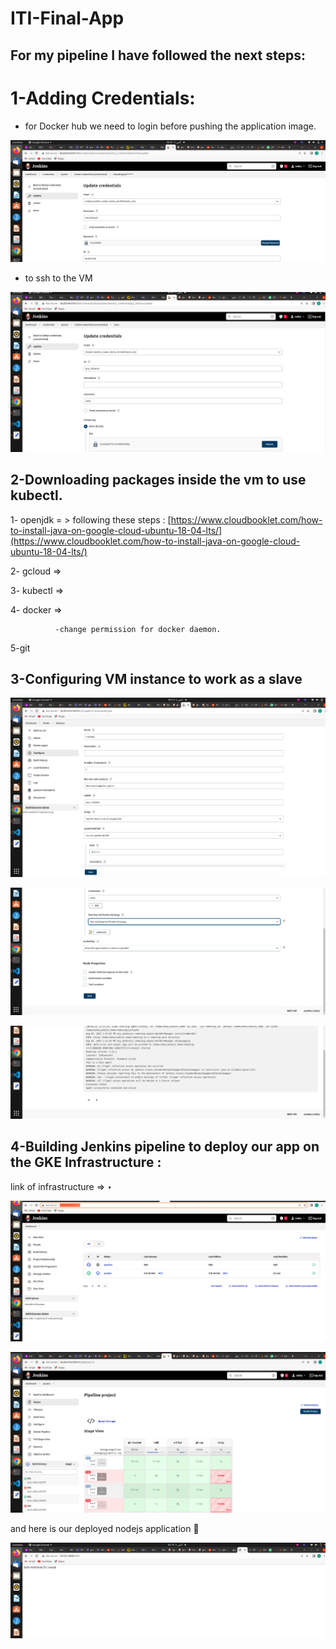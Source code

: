 # ITI-Final-App

## For my pipeline I have followed the next steps:

# 1-Adding Credentials:

- for Docker hub we need to login before pushing the application image.

 

![dockerhub.png](screenshots/dockerhub.png)

 

- to ssh  to the  VM

![ssh.png](screenshots/ssh.png)

## 2-Downloading packages inside the vm to use kubectl.

1- openjdk = > following these steps :  [https://www.cloudbooklet.com/how-to-install-java-on-google-cloud-ubuntu-18-04-lts/](https://www.cloudbooklet.com/how-to-install-java-on-google-cloud-ubuntu-18-04-lts/)

2- gcloud   ⇒

3- kubectl  ⇒

4- docker ⇒ 

             

              -change permission for docker daemon.

5-git   

## 3-Configuring VM instance to work as a slave

![slave1.png](screenshots/slave1.png)

![slave2.png](screenshots/slave2.png)

![slave3.png](screenshots/slave3.png)

## 4-Building Jenkins pipeline to deploy our app on the GKE Infrastructure :

link of infrastructure  ⇒ ‣

![pipeline1.png](screenshots/pipeline1.png)

![pipeline2.png](screenshots/pipeline2.png)

and here is our deployed nodejs application 🥳

![nodejs.png](screenshots/nodejs.png)
